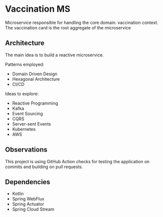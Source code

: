 # Vaccination MS

Microservice responsible for handling the core domain: vaccination context.  
The vaccination card is the root aggregate of the microservice

## Architecture
The main idea is to build a reactive microservice.

Patterns employed:
- Domain Driven Design
- Hexagonal Architecture
- CI/CD

Ideas to explore:
- Reactive Programming
- Kafka
- Event Sourcing
- CQRS
- Server-sent Events
- Kubernetes
- AWS

## Observations
This project is using GitHub Action checks for testing the application on commits and building on pull requests.

## Dependencies
- Kotlin
- Spring WebFlux
- Spring Actuator
- Spring Cloud Stream
